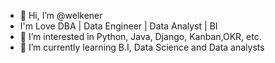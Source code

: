 - 👋 Hi, I’m @welkener
- I'm Love DBA | Data Engineer | Data Analyst | BI
- 👀 I’m interested in Python, Java, Django, Kanban,OKR, etc.
- 🌱 I’m currently learning  B.I, Data Science and Data analysts
